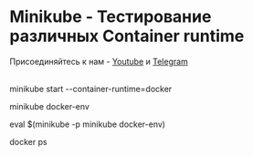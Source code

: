 # Minikube - Тестирование различных Container runtime

Присоединяйтесь к нам - [Youtube](https://www.youtube.com/channel/UCqC3c7UHtwoX2wy7fdHc6gg) и [Telegram](https://t.me/devops_mops)
<br><br>

minikube start --container-runtime=docker

minikube docker-env

eval $(minikube -p minikube docker-env)

docker ps

